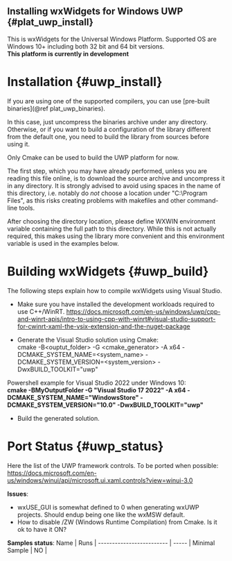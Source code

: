 Installing wxWidgets for Windows UWP      {#plat_uwp_install}
------------------------------------

This is wxWidgets for the Universal Windows Platform.
Supported OS are Windows 10+ including both 32 bit and 64 bit versions.  
**This platform is currently in development**


Installation                           {#uwp_install}
============

If you are using one of the supported compilers, you can use
[pre-built binaries](@ref plat_uwp_binaries).

In this case, just uncompress the binaries archive under any directory.
Otherwise, or if you want to build a configuration of the library
different from the default one, you need to build the library from
sources before using it.

Only Cmake can be used to build the UWP platform for now.

The first step, which you may have already performed, unless you are
reading this file online, is to download the source archive and
uncompress it in any directory. It is strongly advised to avoid using
spaces in the name of this directory, i.e. notably do *not* choose a
location under "C:\Program Files", as this risks creating problems
with makefiles and other command-line tools.

After choosing the directory location, please define WXWIN environment
variable containing the full path to this directory. While this is not
actually required, this makes using the library more convenient and
this environment variable is used in the examples below.


Building wxWidgets                     {#uwp_build}
==================

The following steps explain how to compile wxWidgets using Visual Studio.


- Make sure you have installed the development workloads required to use C++/WinRT. 
https://docs.microsoft.com/en-us/windows/uwp/cpp-and-winrt-apis/intro-to-using-cpp-with-winrt#visual-studio-support-for-cwinrt-xaml-the-vsix-extension-and-the-nuget-package  

- Generate the Visual Studio solution using Cmake:  
    cmake -B<ouptut_folder> -G <cmake_generator> -A x64 -DCMAKE_SYSTEM_NAME=<system_name> -DCMAKE_SYSTEM_VERSION=<system_version> -DwxBUILD_TOOLKIT="uwp"

Powershell example for Visual Studio 2022 under Windows 10:  
**cmake -BMyOutputFolder -G "Visual Studio 17 2022" -A x64 -DCMAKE_SYSTEM_NAME="WindowsStore" -DCMAKE_SYSTEM_VERSION="10.0" -DwxBUILD_TOOLKIT="uwp"**  
  

- Build the generated solution.

  
Port Status                           {#uwp_status}
===========

Here the list of the UWP framework controls. To be ported when possible:  
https://docs.microsoft.com/en-us/windows/winui/api/microsoft.ui.xaml.controls?view=winui-3.0

**Issues**:
- wxUSE_GUI is somewhat defined to 0 when generating wxUWP projects. Should endup being one like the wxMSW default.
- How to disable /ZW (Windows Runtime Compilation) from Cmake. Is it ok to have it ON?

**Samples status**:
Name                      | Runs     |
------------------------- | -----    |
Minimal Sample            |    NO    |

